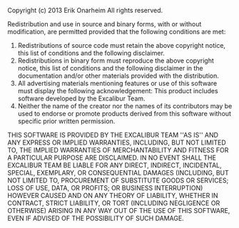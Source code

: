Copyright (c) 2013 Erik Onarheim
All rights reserved.

Redistribution and use in source and binary forms, with or without
modification, are permitted provided that the following conditions are met:
1. Redistributions of source code must retain the above copyright
   notice, this list of conditions and the following disclaimer.
2. Redistributions in binary form must reproduce the above copyright
   notice, this list of conditions and the following disclaimer in the
   documentation and/or other materials provided with the distribution.
3. All advertising materials mentioning features or use of this software
   must display the following acknowledgement:
   This product includes software developed by the Excalibur Team.
4. Neither the name of the creator nor the
   names of its contributors may be used to endorse or promote products
   derived from this software without specific prior written permission.

THIS SOFTWARE IS PROVIDED BY THE EXCALIBUR TEAM ''AS IS'' AND ANY
EXPRESS OR IMPLIED WARRANTIES, INCLUDING, BUT NOT LIMITED TO, THE IMPLIED
WARRANTIES OF MERCHANTABILITY AND FITNESS FOR A PARTICULAR PURPOSE ARE
DISCLAIMED. IN NO EVENT SHALL THE EXCALIBUR TEAM BE LIABLE FOR ANY
DIRECT, INDIRECT, INCIDENTAL, SPECIAL, EXEMPLARY, OR CONSEQUENTIAL DAMAGES
(INCLUDING, BUT NOT LIMITED TO, PROCUREMENT OF SUBSTITUTE GOODS OR SERVICES;
LOSS OF USE, DATA, OR PROFITS; OR BUSINESS INTERRUPTION) HOWEVER CAUSED AND
ON ANY THEORY OF LIABILITY, WHETHER IN CONTRACT, STRICT LIABILITY, OR TORT
(INCLUDING NEGLIGENCE OR OTHERWISE) ARISING IN ANY WAY OUT OF THE USE OF THIS
SOFTWARE, EVEN IF ADVISED OF THE POSSIBILITY OF SUCH DAMAGE.